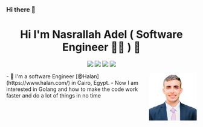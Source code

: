 ### Hi there 👋
<h1 align="center">  Hi I'm Nasrallah Adel ( Software Engineer 👨‍💻 ) 👋</h1>
<p align="center">
    <a href="https://twitter.com/Nasrallah_AdeL5"><img src="https://img.shields.io/badge/twitter-%231FA1F1?style=flat&logo=twitter&logoColor=white"/></a>
    <a href="https://www.linkedin.com/in/nasradelnasr"><img src="https://img.shields.io/badge/linkedin-%230177B5?style=flat&logo=linkedin&logoColor=white"/></a>
    <a href="https://www.youtube.com/c/Nasrallah_Adel"><img src="https://img.shields.io/badge/youtube-%23FF0000?style=flat&logo=youtube&logoColor=white"/></a>
    <a href="https://www.instagram.com/nasrallah_adel"><img src="https://img.shields.io/badge/instagram-%23E4415F?style=flat&logo=instagram&logoColor=white"/></a>
  </p>
  <img src="https://github.com/Nasrallah-Adel/Nasrallah-Adel/blob/master/15176444.png" align="right" width="25%"/>
  - 🔭 I'm a software Engineer [@Halan](https://www.halan.com/) in Cairo, Egypt.
  - Now I am interested in Golang and how to make the code work faster and do a lot of things in no time 
<!--
**Nasrallah-Adel/Nasrallah-Adel** is a ✨ _special_ ✨ repository because its `README.md` (this file) appears on your GitHub profile.

Here are some ideas to get you started:

- 🔭 I’m currently working on ...
- 🌱 I’m currently learning ...
- 👯 I’m looking to collaborate on ...
- 🤔 I’m looking for help with ...
- 💬 Ask me about ...
- 📫 How to reach me: ...
- 😄 Pronouns: ...
- ⚡ Fun fact: ...
-->
